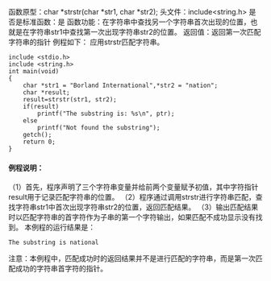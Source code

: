 函数原型：char *strstr(char *str1, char *str2); 
头文件：include<string.h>
是否是标准函数：是
函数功能：在字符串中查找另一个字符串首次出现的位置，也就是在字符串str1中查找第一次出现字符串str2的位置。
返回值：返回第一次匹配字符串的指针
例程如下： 应用strstr匹配字符串。
```  
include <stdio.h> 
include <string.h> 
int main(void) 
{ 
    char *str1 = "Borland International",*str2 = "nation";
    char *result;
    result=strstr(str1, str2);
    if(result)
        printf("The substring is: %s\n", ptr);
    else
        printf("Not found the substring");
    getch();
    return 0;
} 
```
#### 例程说明：
（1）首先，程序声明了三个字符串变量并给前两个变量赋予初值，其中字符指针result用于记录匹配字符串的位置。
（2）程序通过调用strstr进行字符串匹配，查找字符串str1中首次出现字符串str2的位置，返回匹配结果。
（3）输出匹配结果时以匹配字符串的首字符作为子串的第一个字符输出，如果匹配不成功显示没有找到。
本例程的运行结果是：
```  
The substring is national 
```
注意：本例程中，匹配成功时的返回结果并不是进行匹配的字符串，而是第一次匹配成功的字符串首字符的指针。